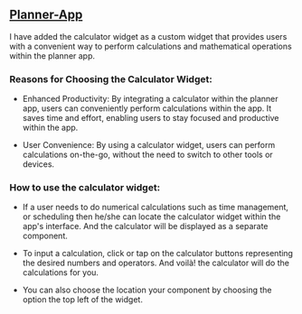 ## [Planner-App](https://nakul-bounty-planner-app.netlify.app/)

I have added the calculator widget as a custom widget that provides users with a convenient way to perform calculations and mathematical operations within the planner app.

### Reasons for Choosing the Calculator Widget:

- Enhanced Productivity: By integrating a calculator within the planner app, users can conveniently perform calculations within the app. It saves time and effort, enabling users to stay focused and productive within the app.

- User Convenience: By using a calculator widget, users can perform calculations on-the-go, without the need to switch to other tools or devices.

### How to use the calculator widget:

- If a user needs to do numerical calculations such as time management, or scheduling then he/she can locate the calculator widget within the app's interface. And the calculator will be displayed as a separate component.

- To input a calculation, click or tap on the calculator buttons representing the desired numbers and operators. And voilà! the calculator will do the calculations for you.

-  You can also choose the location your component by choosing the option the top left of the widget.
